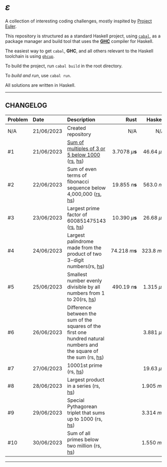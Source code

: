 # $\varepsilon$

A collection of interesting coding challenges,
mostly inspited by [Project Euler](https://projecteuler.net/).

This repository is structured as a standard Haskell project,
using [`cabal`](https://www.haskell.org/cabal/), as a package manager
and build tool that uses the [**GHC**](https://www.haskell.org/ghc) compiler for Haskell.

The easiest way to get `cabal`, **GHC**, and all others relevant to the Haskell toolchain
is using [`ghcup`](https://www.haskell.org/ghcup/).

To build the project, run `cabal build` in the root directory.

To _build and run_, use `cabal run`.

All solutions are written in Haskell.

---

## CHANGELOG

| Problem | Date | Description | Rust | Haskell |
| :--- |:--- | :---| ---: | ---: |
| N/A | 21/06/2023 | Created repository | N/A | N/A |
| #1 | 21/06/2023 | [Sum of multiples of 3 or 5 below 1000][discussion-1] ([rs](./src/problem1.rs), [hs](./src/Problems/Problem1.hs)) | $3.7078\ \mu\mathbf{s}$ | $46.64\  \mu\mathbf{s}$ | [link][discussion-1] |
| #2 | 22/06/2023 | Sum of even terms of fibonacci sequence below 4,000,000 ([rs](./src/problem2.rs), [hs](./src/Problems/Problem2.hs)) | $19.855\ n\mathbf{s}$ | $563.0\ n\mathbf{s}$ |
| #3 | 23/06/2023 | Largest prime factor of 600851475143 ([rs](./src/problem3.rs), [hs](./src/Problems/Problem3.hs)) | $10.390\ \mu\mathbf{s}$| $26.68\ \mu\mathbf{s}$ |
| #4 | 24/06/2023 | Largest palindrome made from the product of two 3-digit numbers(rs, [hs](./src/Problems/Problem4.hs)) |  $74.218\ m\mathbf{s}$| $323.8\ m\mathbf{s}$ |
| #5 | 25/06/2023 | Smallest number evenly divisible by all numbers from 1 to 20(rs, [hs](./src/Problems/Problem5.hs)) | $490.19\ n\mathbf{s}$ | $1.315\ \mu\mathbf{s}$ |
| #6 | 26/06/2023 | Difference between the sum of the squares of the first one hundred natural numbers and the square of the sum (rs, [hs](./src/Problems/Problem6.hs)) | | $3.881\ \mu\mathbf{s}$ |
| #7 | 27/06/2023 | 10001st prime (rs, [hs](./src/Problems/Problem7.hs)) | | $19.63\ \mu\mathbf{s}$ |
| #8 | 28/06/2023 | Largest product in a series (rs, [hs](./src/Problems/Problem8.hs)) | | $1.905\ m\mathbf{s}$ |
| #9 | 29/06/2023 | Special Pythagorean triplet that sums up to 1000 (rs, [hs](./src/Problems/Problem9.hs)) | | $3.314\ m\mathbf{s}$ |
| #10 | 30/06/2023 | Sum of all primes below two million (rs, [hs](./src/Problems/Problem10.hs)) | | $1.550\ m\mathbf{s}$ |

---

[discussion-1]: https://amitt.ai/writing/computing/exposition/001-multiples-sum/
